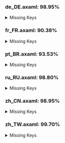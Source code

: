 ### de_DE.axaml: 98.95%


<details>
<summary>Missing Keys</summary>

- Text.Configure.Git.EnableSignOff
- Text.Configure.IssueTracker.AddSampleGitLabIssue
- Text.Configure.IssueTracker.AddSampleGitLabMergeRequest
- Text.Preference.Advanced
- Text.Preference.AI.AnalyzeDiffPrompt
- Text.Preference.AI.GenerateSubjectPrompt
- Text.WorkingCopy.ConfirmCommitWithoutFiles

</details>

### fr_FR.axaml: 90.38%


<details>
<summary>Missing Keys</summary>

- Text.About.Chart
- Text.AIAssistant
- Text.AIAssistant.Tip
- Text.CherryPick.AppendSourceToMessage
- Text.CherryPick.Mainline
- Text.CherryPick.Mainline.Tips
- Text.CommitCM.CherryPickMultiple
- Text.CommitCM.SquashCommitsSinceThis
- Text.CommitDetail.Info.WebLinks
- Text.Configure.Git.DefaultRemote
- Text.Configure.Git.EnableSignOff
- Text.Configure.IssueTracker.AddSampleGitLabIssue
- Text.Configure.IssueTracker.AddSampleGitLabMergeRequest
- Text.ConfigureWorkspace
- Text.ConfigureWorkspace.Color
- Text.ConfigureWorkspace.Restore
- Text.ConventionalCommit
- Text.ConventionalCommit.BreakingChanges
- Text.ConventionalCommit.ClosedIssue
- Text.ConventionalCommit.Detail
- Text.ConventionalCommit.Scope
- Text.ConventionalCommit.ShortDescription
- Text.ConventionalCommit.Type
- Text.Diff.IgnoreWhitespace
- Text.Discard.IncludeIgnored
- Text.FileHistory.FileChange
- Text.GitLFS.Locks.OnlyMine
- Text.Histories.Header.AuthorTime
- Text.Histories.Tips
- Text.Histories.Tips.MacOS
- Text.Histories.Tips.Prefix
- Text.Hotkeys.Repo.CommitWithAutoStage
- Text.Hotkeys.Repo.DiscardSelected
- Text.MoveRepositoryNode
- Text.MoveRepositoryNode.Target
- Text.Preference.Advanced
- Text.Preference.AI
- Text.Preference.AI.AnalyzeDiffPrompt
- Text.Preference.AI.ApiKey
- Text.Preference.AI.GenerateSubjectPrompt
- Text.Preference.AI.Model
- Text.Preference.AI.Server
- Text.Preference.General.ShowAuthorTime
- Text.Preference.Integration
- Text.Preference.Shell
- Text.Preference.Shell.Type
- Text.Preference.Shell.Path
- Text.Repository.AutoFetching
- Text.Repository.EnableReflog
- Text.Repository.Search.InCurrentBranch
- Text.ScanRepositories
- Text.ScanRepositories.RootDir
- Text.Squash.Into
- Text.Stash.OnlyStagedChanges
- Text.Stash.TipForSelectedFiles
- Text.Statistics.Overview
- Text.TagCM.CopyMessage
- Text.Welcome.Move
- Text.Welcome.ScanDefaultCloneDir
- Text.WorkingCopy.CommitTip
- Text.WorkingCopy.CommitWithAutoStage
- Text.WorkingCopy.ConfirmCommitWithoutFiles
- Text.Workspace
- Text.Workspace.Configure

</details>

### pt_BR.axaml: 93.53%


<details>
<summary>Missing Keys</summary>

- Text.About.Chart
- Text.AIAssistant
- Text.AIAssistant.Tip
- Text.CherryPick.AppendSourceToMessage
- Text.CherryPick.Mainline
- Text.CherryPick.Mainline.Tips
- Text.CommitCM.CherryPickMultiple
- Text.CommitCM.SquashCommitsSinceThis
- Text.CommitDetail.Info.ContainsIn
- Text.CommitDetail.Info.ContainsIn.Title
- Text.CommitDetail.Info.WebLinks
- Text.Configure.Git.DefaultRemote
- Text.Configure.Git.EnableSignOff
- Text.Configure.IssueTracker.AddSampleGitLabIssue
- Text.Configure.IssueTracker.AddSampleGitLabMergeRequest
- Text.ConfigureWorkspace
- Text.ConfigureWorkspace.Color
- Text.ConfigureWorkspace.Restore
- Text.ConventionalCommit
- Text.ConventionalCommit.BreakingChanges
- Text.ConventionalCommit.ClosedIssue
- Text.ConventionalCommit.Detail
- Text.ConventionalCommit.Scope
- Text.ConventionalCommit.ShortDescription
- Text.ConventionalCommit.Type
- Text.CopyAllText
- Text.Discard.IncludeIgnored
- Text.FileHistory.FileContent
- Text.FileHistory.FileChange
- Text.GitLFS.Locks.OnlyMine
- Text.MoveRepositoryNode
- Text.MoveRepositoryNode.Target
- Text.Preference.Advanced
- Text.Push.CheckSubmodules
- Text.Squash.Into
- Text.Stash.OnlyStagedChanges
- Text.Stash.TipForSelectedFiles
- Text.Statistics.Overview
- Text.TagCM.CopyMessage
- Text.WorkingCopy.Staged.UnstageAll
- Text.WorkingCopy.Unstaged
- Text.WorkingCopy.Unstaged.Stage
- Text.WorkingCopy.Unstaged.StageAll

</details>

### ru_RU.axaml: 98.80%


<details>
<summary>Missing Keys</summary>

- Text.Configure.Git.EnableSignOff
- Text.Configure.IssueTracker.AddSampleGitLabIssue
- Text.Configure.IssueTracker.AddSampleGitLabMergeRequest
- Text.Preference.Advanced
- Text.Preference.AI.AnalyzeDiffPrompt
- Text.Preference.AI.GenerateSubjectPrompt
- Text.Repository.EnableReflog
- Text.WorkingCopy.ConfirmCommitWithoutFiles

</details>

### zh_CN.axaml: 98.95%


<details>
<summary>Missing Keys</summary>

- Text.Preference.AI
- Text.Preference.AI.AnalyzeDiffPrompt
- Text.Preference.AI.ApiKey
- Text.Preference.AI.GenerateSubjectPrompt
- Text.Preference.AI.Model
- Text.Preference.AI.Server
- Text.RemoteCM.Prune.Target

</details>

### zh_TW.axaml: 99.70%


<details>
<summary>Missing Keys</summary>

- Text.Preference.AI.AnalyzeDiffPrompt
- Text.Preference.AI.GenerateSubjectPrompt

</details>